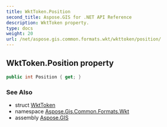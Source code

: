 ```yaml
---
title: WktToken.Position
second_title: Aspose.GIS for .NET API Reference
description: WktToken property. 
type: docs
weight: 20
url: /net/aspose.gis.common.formats.wkt/wkttoken/position/
---
```

## WktToken.Position property

```csharp
public int Position { get; }
```

### See Also

* struct [WktToken](../)
* namespace [Aspose.Gis.Common.Formats.Wkt](../../wkttoken/)
* assembly [Aspose.GIS](../../../)


